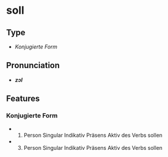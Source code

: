# soll
## Type
- _Konjugierte Form_
## Pronunciation
- **_zɔl_**
## Features
### Konjugierte Form
-  1. Person Singular Indikativ Präsens Aktiv des Verbs sollen
-  3. Person Singular Indikativ Präsens Aktiv des Verbs sollen
